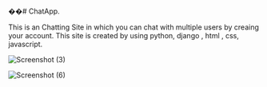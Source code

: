 ��#   C h a t A p p .

This is an Chatting Site in which you can chat with multiple users by creaing your account.
This site is created by using python, django , html , css, javascript.




![Screenshot (3)](https://github.com/shivamnegi305/ChatApp/assets/125632146/43458efe-3afd-4a21-9ead-02a3815398db)

 
![Screenshot (6)](https://github.com/shivamnegi305/ChatApp/assets/125632146/5604b09a-8b8c-4cb5-b41e-8dfa2da05bc7)
